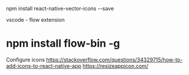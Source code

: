
npm install react-native-vector-icons --save

vscode - flow extension
# npm install flow-bin -g

Configure icons
https://stackoverflow.com/questions/34329715/how-to-add-icons-to-react-native-app
https://resizeappicon.com/
